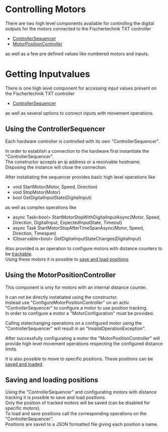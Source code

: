 # Controlling Motors
There are two high level components available for controlling the digital outputs for the motors connected to the Fischertechnik TXT controller
* [ControllerSequencer](#using-the-controllersequencer)
* [MotorPositionController](#using-the-motorpositioncontroler)

as well as a few pre defined values like numbered motors and inputs.

# Getting Inputvalues
There is one high level component for accessing input values present on the Fischertechnik TXT controller
* [ControllerSequencer](#using-the-controllersequencer)

as well as several options to connect inputs with movement operations.

## Using the ControllerSequencer
Each hardware controller is controlled with its own "ControllerSequencer".

In order to establish a connection to the hardware first instantiate the "ControllerSequencer".  
The constructor accepts an ip address or a resolvable hostname.  
Disposing the instance will close the connection.

After instatiating the sequencer provides basic high level operations like
* void StartMotor(Motor, Speed, Direction)
* void StopMotor(Motor)
* bool GetDigitalInputState(DigitalInput)
	
as well as complex operations like
* async Task\<bool> StartMotorStopWithDigitalInputAsync(Motor, Speed, Direction, DigitalInput, ExpectedInputState, Timeout)
* async Task StartMotorStopAfterTimeSpanAsync(Motor, Speed, Direction, Timespan)
* IObservable\<bool> GetDigitalInputStateChanges(DigitalInput)

Also provided is an operation to configure motors with distance counters to be [trackable](#using-the-motorpositioncontroler).  
Using these motors it is possible to [save and load positions]()

## Using the MotorPositionController
This component is only for motors with an internal distance counter.

It can not be directly instatiated using the constructor.  
Instead use "ConfigureMotorPositionController" on an activ "ControllerSequencer" to configure a motor to use position tracking.  
In order to configure a motor a "MotorConfiguration" must be provided.

Calling statechanging operations on a configured motor using the "ControllerSequencer" will result in an "InvalidOperationException".

After successfully configurating a motor the "MotorPositionController" will provide high level movement operations respecting the configured distance limits.

It is also possible to move to specific positions.
These positions can be [saved and loaded](#saving-and-loading-positions).

## Saving and loading positions
Using the "ControllerSequencer" and configurating motors with distance tracking it is possible to save and load positions.  
Only the position of tracked motors will be saved (can be disabled for specific motors).  
To load and save positions call the corresponding operations on the "ControllerSequencer".  
Positions are saved to a JSON formatted file giving each position a name.
